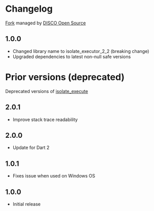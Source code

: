 # Changelog
[Fork](https://github.com/DISCOOS/dart-isolate-executor-2)
managed by [DISCO Open Source](https://www.discoos.org)

## 1.0.0

- Changed library name to isolate_executor_2_2 (breaking change)
- Upgraded dependencies to latest non-null safe versions

Prior versions (deprecated) 
===========================
Deprecated versions of [isolate_execute](https://pub.dev/packages/isolate_executor_2)

## 2.0.1

- Improve stack trace readability

## 2.0.0

- Update for Dart 2

## 1.0.1

- Fixes issue when used on Windows OS

## 1.0.0

- Initial release
